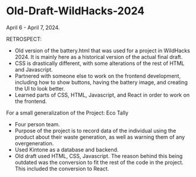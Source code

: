 # Old-Draft-WildHacks-2024
April 6 - April 7, 2024.

RETROSPECT:
- Old version of the battery.html that was used for a project in WildHacks 2024. It is mainly here as a historical version of the actual final draft.
- CSS is drastically different, with some alterations of the rest of HTML and Javascript.
- Partnered with someone else to work on the frontend development, including how to show buttons, having the battery image, and creating the UI to look better.
- Learned parts of CSS, HTML, Javascript, and React in order to work on the frontend.

For a small generalization of the Project: Eco Tally
- Four person team.
- Purpose of the project is to record data of the individual using the product about their waste generation, as well as warning them of any overgeneration.
- Used Kintone as a database and backend.
- Old draft used HTML, CSS, Javascript. The reason behind this being outdated was the conversion to fit the rest of the code in the project. This included the conversion to React.
